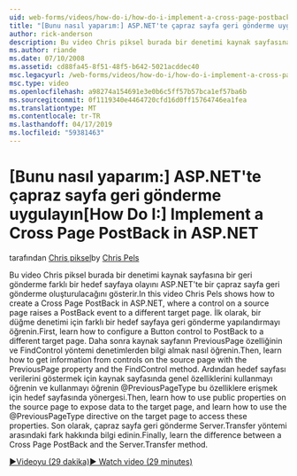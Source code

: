 ```yaml
---
uid: web-forms/videos/how-do-i/how-do-i-implement-a-cross-page-postback-in-aspnet
title: "[Bunu nasıl yaparım:] ASP.NET'te çapraz sayfa geri gönderme uygulamak | Microsoft Docs"
author: rick-anderson
description: Bu video Chris piksel burada bir denetimi kaynak sayfasına bir geri gönderme için farklı bir hedef olayını ASP.NET'te bir çapraz sayfa geri gönderme oluşturulacağını gösterir...
ms.author: riande
ms.date: 07/10/2008
ms.assetid: cd88fa45-8f51-48f5-b642-5021acddec40
msc.legacyurl: /web-forms/videos/how-do-i/how-do-i-implement-a-cross-page-postback-in-aspnet
msc.type: video
ms.openlocfilehash: a98274a154691e3e0b6c5ff57b57bca1ef57ba6b
ms.sourcegitcommit: 0f1119340e4464720cfd16d0ff15764746ea1fea
ms.translationtype: MT
ms.contentlocale: tr-TR
ms.lasthandoff: 04/17/2019
ms.locfileid: "59381463"
---
```

# <a name="how-do-i-implement-a-cross-page-postback-in-aspnet"></a><span data-ttu-id="1484e-103">[Bunu nasıl yaparım:] ASP.NET'te çapraz sayfa geri gönderme uygulayın</span><span class="sxs-lookup"><span data-stu-id="1484e-103">[How Do I:] Implement a Cross Page PostBack in ASP.NET</span></span>

<span data-ttu-id="1484e-104">tarafından [Chris piksel](https://twitter.com/chrispels)</span><span class="sxs-lookup"><span data-stu-id="1484e-104">by [Chris Pels](https://twitter.com/chrispels)</span></span>

<span data-ttu-id="1484e-105">Bu video Chris piksel burada bir denetimi kaynak sayfasına bir geri gönderme farklı bir hedef sayfaya olayını ASP.NET'te bir çapraz sayfa geri gönderme oluşturulacağını gösterir.</span><span class="sxs-lookup"><span data-stu-id="1484e-105">In this video Chris Pels shows how to create a Cross Page PostBack in ASP.NET, where a control on a source page raises a PostBack event to a different target page.</span></span> <span data-ttu-id="1484e-106">İlk olarak, bir düğme denetimi için farklı bir hedef sayfaya geri gönderme yapılandırmayı öğrenin.</span><span class="sxs-lookup"><span data-stu-id="1484e-106">First, learn how to configure a Button control to PostBack to a different target page.</span></span> <span data-ttu-id="1484e-107">Daha sonra kaynak sayfanın PreviousPage özelliğinin ve FindControl yöntemi denetimlerden bilgi almak nasıl öğrenin.</span><span class="sxs-lookup"><span data-stu-id="1484e-107">Then, learn how to get information from controls on the source page with the PreviousPage property and the FindControl method.</span></span> <span data-ttu-id="1484e-108">Ardından hedef sayfası verilerini göstermek için kaynak sayfasında genel özelliklerini kullanmayı öğrenin ve kullanmayı öğrenin @PreviousPageType bu özelliklere erişmek için hedef sayfasında yönergesi.</span><span class="sxs-lookup"><span data-stu-id="1484e-108">Then, learn how to use public properties on the source page to expose data to the target page, and learn how to use the @PreviousPageType directive on the target page to access these properties.</span></span> <span data-ttu-id="1484e-109">Son olarak, çapraz sayfa geri gönderme Server.Transfer yöntemi arasındaki fark hakkında bilgi edinin.</span><span class="sxs-lookup"><span data-stu-id="1484e-109">Finally, learn the difference between a Cross Page PostBack and the Server.Transfer method.</span></span>

[<span data-ttu-id="1484e-110">&#9654;Videoyu (29 dakika)</span><span class="sxs-lookup"><span data-stu-id="1484e-110">&#9654; Watch video (29 minutes)</span></span>](https://channel9.msdn.com/Blogs/ASP-NET-Site-Videos/how-do-i-implement-a-cross-page-postback-in-aspnet)
